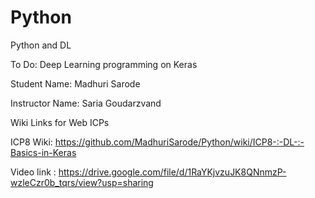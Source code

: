 # Python

Python and DL

To Do: Deep Learning programming on Keras

Student Name: Madhuri Sarode

Instructor Name: Saria Goudarzvand

Wiki Links for Web ICPs

ICP8 Wiki: https://github.com/MadhuriSarode/Python/wiki/ICP8-:-DL-:-Basics-in-Keras

Video link : https://drive.google.com/file/d/1RaYKjvzuJK8QNnmzP-wzleCzr0b_tqrs/view?usp=sharing
